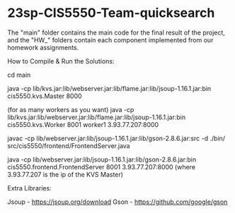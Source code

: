 # 23sp-CIS5550-Team-quicksearch

The "main" folder contains the main code for the final result of the project, and the "HW_" folders contain each component implemented from our homework assignments.

How to Compile & Run the Solutions:

cd main

java -cp lib/kvs.jar:lib/webserver.jar:lib/flame.jar:lib/jsoup-1.16.1.jar:bin cis5550.kvs.Master 8000

(for as many workers as you want)
java -cp lib/kvs.jar:lib/webserver.jar:lib/flame.jar:lib/jsoup-1.16.1.jar:bin cis5550.kvs.Worker 8001 worker1 3.93.77.207:8000

javac -cp lib/webserver.jar:lib/jsoup-1.16.1.jar:lib/gson-2.8.6.jar:src -d ./bin/ src/cis5550/frontend/FrontendServer.java

java -cp lib/webserver.jar:lib/jsoup-1.16.1.jar:lib/gson-2.8.6.jar:bin cis5550.frontend.FrontendServer 8001 3.93.77.207:8000
(where 3.93.77.207 is the ip of the KVS Master)


Extra Libraries:

Jsoup - https://jsoup.org/download
Gson - https://github.com/google/gson
